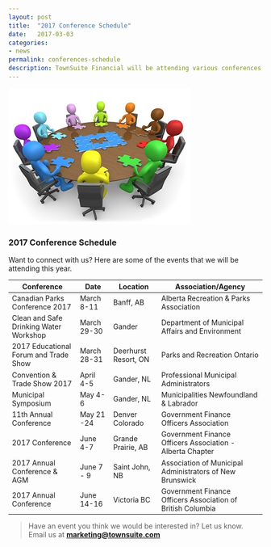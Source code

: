 ```yaml
---
layout: post
title:  "2017 Conference Schedule"
date:   2017-03-03
categories:
- news
permalink: conferences-schedule
description: TownSuite Financial will be attending various conferences in 2017
---
```


![Conference](/images/Conference.jpg "Conference")


### **2017 Conference Schedule** 

Want to connect with us?  Here are some of the events that we will be attending this year. 

| Conference| Date | Location | Association/Agency 
| ---- | ---- | ---- | ----
| Canadian Parks Conference 2017 | March 8-11 | Banff, AB | Alberta Recreation & Parks Association
| Clean and Safe Drinking Water Workshop | March 29-30 | Gander | Department of Municipal Affairs and Environment
| 2017 Educational Forum and Trade Show | March 28-31 | Deerhurst Resort, ON | Parks and Recreation Ontario 
| Convention & Trade Show 2017 | April 4-5 | Gander, NL | Professional Municipal Administrators
| Municipal Symposium | May 4-6 | Gander, NL | Municipalities Newfoundland & Labrador
| 11th Annual Conference | May 21 -24 | Denver Colorado | Government Finance Officers Association
| 2017 Conference | June 4-7 | Grande Prairie, AB | Government Finance Officers Association - Alberta Chapter
| 2017 Annual Conference & AGM | June 7 - 9 | Saint John, NB | Association of Municipal Administrators of New Brunswick
| 2017 Annual Conference | June 14-16 | Victoria BC | Government Finance Officers Association of British Columbia



> Have an event you think we would be interested in?  Let us know.  
> Email us at [**marketing@townsuite.com**](mailto:marketing@townsuite.com?Subject=Events)